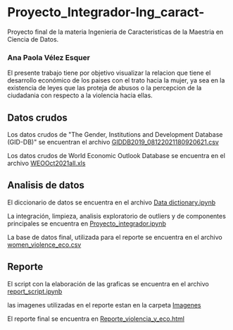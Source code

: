 # Proyecto_Integrador-Ing_caract-
Proyecto final de la materia Ingenieria de Caracteristicas de la Maestria en Ciencia de Datos.

### Ana Paola Vélez Esquer

El presente trabajo tiene por objetivo visualizar la relacion que tiene el desarrollo económico de los paises con el trato hacia la mujer, ya sea en la existencia de leyes que las proteja de abusos o la percepcion de la ciudadania con respecto a la violencia hacia ellas.

## Datos crudos
Los datos crudos de "The Gender, Institutions and Development Database (GID-DB)" se encuentran el archivo [GIDDB2019_08122021180920621.csv](https://github.com/Velezpaola/Proyecto_Integrador-Ing_caract-/blob/main/GIDDB2019_08122021180920621.csv)

Los datos crudos de World Economic Outlook Database se encuentra en el archivo [WEOOct2021all.xls](https://github.com/Velezpaola/Proyecto_Integrador-Ing_caract-/blob/main/WEOOct2021all.xls)

## Analisis de datos

El diccionario de datos se encuentra en el archivo [Data dictionary.ipynb](https://github.com/Velezpaola/Proyecto_Integrador-Ing_caract-/blob/main/Data%20dictionary.ipynb)

La integración, limpieza, analisis exploratorio  de outliers y de componentes principales se encuentra en [Proyecto_integrador.ipynb](https://github.com/Velezpaola/Proyecto_Integrador-Ing_caract-/blob/main/Proyecto_integrador.ipynb)

La base de datos final, utilizada para el reporte se encuentra en el archivo [women_violence_eco.csv](https://github.com/Velezpaola/Proyecto_Integrador-Ing_caract-/blob/main/women_violence_eco.csv)

## Reporte

El script con la elaboración de las graficas se encuentra en el archivo [report_script.ipynb](https://github.com/Velezpaola/Proyecto_Integrador-Ing_caract-/blob/main/report_script.ipynb)

las imagenes utilizadas en el reporte estan en la carpeta [Imagenes](https://github.com/Velezpaola/Proyecto_Integrador-Ing_caract-/tree/main/Imagenes)

El reporte final se encuentra en [Reporte_violencia_y_eco.html](https://github.com/Velezpaola/Proyecto_Integrador-Ing_caract-/blob/main/Reporte_violencia_y_eco.html)
